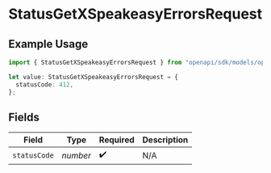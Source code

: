 # StatusGetXSpeakeasyErrorsRequest

## Example Usage

```typescript
import { StatusGetXSpeakeasyErrorsRequest } from "openapi/sdk/models/operations";

let value: StatusGetXSpeakeasyErrorsRequest = {
  statusCode: 412,
};
```

## Fields

| Field              | Type               | Required           | Description        |
| ------------------ | ------------------ | ------------------ | ------------------ |
| `statusCode`       | *number*           | :heavy_check_mark: | N/A                |